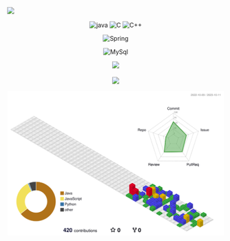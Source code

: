 <div>
  <img  src="https://capsule-render.vercel.app/api?type=waving&color=auto&height=200&section=header&text=CodeJuggler🤹&fontSize=90" />  
</div>

<!--
<div align="center">
	<img src="https://img.shields.io/badge/Java-007396?style=flat&logo=Java&logoColor=white" />
	<img src="https://img.shields.io/badge/HTML5-E34F26?style=flat&logo=HTML5&logoColor=white" />
	<img src="https://img.shields.io/badge/CSS3-1572B6?style=flat&logo=CSS3&logoColor=white" />
</div>
-->


<div align="center">
	
![java](https://img.shields.io/badge/Java-ED8B00?style=for-the-badge&logo=openjdk&logoColor=white)
![C](https://img.shields.io/badge/C-00599C?style=for-the-badge&logo=c&logoColor=white)
![C++](https://img.shields.io/badge/C%2B%2B-00599C?style=for-the-badge&logo=c%2B%2B&logoColor=white)
</div>
<div align="center">
	
![Spring](https://img.shields.io/badge/Spring-6DB33F?style=for-the-badge&logo=spring&logoColor=white)		
</div>

<div align="center">
	
![MySql](https://img.shields.io/badge/MySQL-00000F?style=for-the-badge&logo=mysql&logoColor=white)		
</div>

<div align="center">
  <img src="https://github-readme-stats.vercel.app/api/top-langs/?username=CodeJuggler19&layout=compact"><br><br>
  <img src="https://github-readme-stats.vercel.app/api?username=CodeJuggler19&show_icons=true">
</div>

![](./profile-3d-contrib/profile-gitblock.svg)
